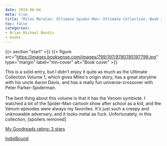 ```yaml
---
date: 2019-06-04
meta: true
title: "Miles Morales: Ultimate Spider-Man: Ultimate Collection, Book 2"
toc: false
categories:
- Brian Michael Bendis
- books
---
```


{{< section "start" >}}
{{< figure src="https://images.booksense.com/images/799/197/9780785197799.jpg" type="margin" label="mn-cover" alt="Book cover" >}}

This is a solid entry, but I didn't enjoy it quite as much as the Ultimate Collection Volume 1, which gives Miles's origin story, has a great storyline with his uncle Aaron Davis, and has a really fun universe-crossover with Peter Parker-Spiderman. <br /><br />The best thing about this volume is that it has the Venom symbiote. I watched a lot of the Spider-Man cartoon show after school as a kid, and the Venom episodes were always my favorites. It's just such a creepy and unknowable adversary, and it looks metal as fuck. Unfortunately, in this collection, [spoilers removed]</spoiler>

[My Goodreads rating: 3 stars](https://www.goodreads.com/review/show/2839057177)  

[IndieBound](https://www.indiebound.org/book/9780785197799)
